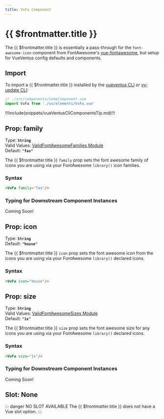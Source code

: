 ```yaml
---
title: VvFa Component
---
```


<script setup>
    import DocsPackageVersion from '../../../src/views/compos/DocsPackageVersion.vue'
    import { VvConfig } from '../../../src/index'
</script>

<!-- TODO: This docs page needs to be updated so all default values pull from VvConfig data -->

# {{ $frontmatter.title }}

The {{ $frontmatter.title }} is essentially a pass-through for the `font-awesome-icon` component from FontAwesome's [vue-fontawesome](https://fontawesome.com/docs/web/use-with/vue/add-icons), but setup for VueVentus config defaults and components.






## Import

To import a {{ $frontmatter.title }} installed by the [vueventus CLI](/guides/vueventus-cli) or [vv-update CLI](/guides/vv-update-cli):

```javascript
// ./src/components/SomeComponent.vue
import VvFa from './vv/elements/VvFa.vue'
```

!!!include(snippets/vueVentusCliComponentsTip.md)!!!






## Prop: family
<!-- TODO: change this type to new PropType keyof syntax -->
Type: **`String`**  
Valid Values: [ValidFontAwesomeFamilies Module](/components/prop-validators#validfontawesomefamilies)  
Default: **`"fas"`**

The {{ $frontmatter.title }} `family` prop sets the font awesome family of icons you are using via your FontAwesome `library()` icon families.

### Syntax

```html
<VvFa family="fas"/>
```

### Typing for Downstream Component Instances
<!-- TODO: add typing use example code block for PropType keyof syntax -->
Coming Soon!








## Prop: icon

Type: **`String`**  
Default: **`"house"`**

The {{ $frontmatter.title }} `icon` prop sets the font awesome icon from the icons you are using via your FontAwesome `library()` declared icons.

### Syntax

```html
<VvFa icon="house"/>
```






## Prop: size
<!-- TODO: change this type to new PropType keyof syntax -->
Type: **`String`**  
Valid Values: [ValidFontAwesomeSizes Module](/components/prop-validators#validfontawesomesizes)  
Default: **`"1x"`**

The {{ $frontmatter.title }} `size` prop sets the font awesome size for any icons you are using via your FontAwesome `library()` declared icons.

### Syntax

```html
<VvFa size="1x"/>
```

### Typing for Downstream Component Instances
<!-- TODO: add typing use example code block for PropType keyof syntax -->
Coming Soon!












## Slot: None

::: danger NO SLOT AVAILABLE
The {{ $frontmatter.title }} does not have a Vue slot option.
:::










<DocsPackageVersion/>
